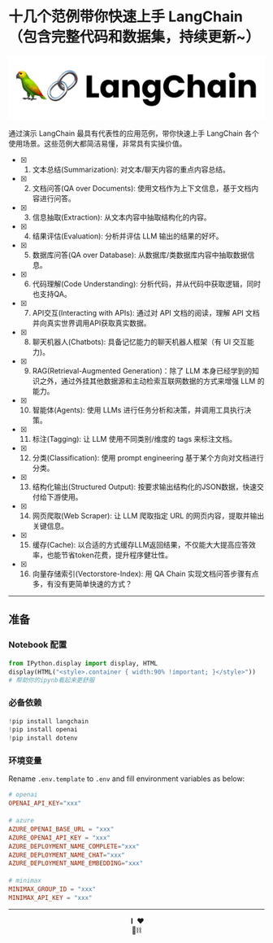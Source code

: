 # 十几个范例带你快速上手 LangChain（包含完整代码和数据集，持续更新~）

<p align="center">
<img alt="Fiber" height="125" src="langchain.png">
</p>

通过演示 LangChain 最具有代表性的应用范例，带你快速上手 LangChain 各个使用场景。这些范例大都简洁易懂，非常具有实操价值。

- [x] 1. 文本总结(Summarization): 对文本/聊天内容的重点内容总结。

- [x] 2. 文档问答(QA over Documents): 使用文档作为上下文信息，基于文档内容进行问答。

- [x] 3. 信息抽取(Extraction): 从文本内容中抽取结构化的内容。

- [x] 4. 结果评估(Evaluation): 分析并评估 LLM 输出的结果的好坏。

- [x] 5. 数据库问答(QA over Database): 从数据库/类数据库内容中抽取数据信息。

- [x] 6. 代码理解(Code Understanding): 分析代码，并从代码中获取逻辑，同时也支持QA。

- [x] 7. API交互(Interacting with APIs): 通过对 API 文档的阅读，理解 API 文档并向真实世界调用API获取真实数据。

- [x] 8. 聊天机器人(Chatbots): 具备记忆能力的聊天机器人框架（有 UI 交互能力)。

- [x] 9. RAG(Retrieval-Augmented Generation)：除了 LLM 本身已经学到的知识之外，通过外挂其他数据源和主动检索互联网数据的方式来增强 LLM 的能力。

- [x] 10. 智能体(Agents): 使用 LLMs 进行任务分析和决策，并调用工具执行决策。

- [x] 11. 标注(Tagging):  让 LLM 使用不同类别/维度的 tags 来标注文档。

- [x] 12. 分类(Classification): 使用 prompt engineering 基于某个方向对文档进行分类。

- [x] 13. 结构化输出(Structured Output): 按要求输出结构化的JSON数据，快速交付给下游使用。

- [x] 14. 网页爬取(Web Scraper): 让 LLM 爬取指定 URL 的网页内容，提取并输出关键信息。

- [x] 15. 缓存(Cache): 以合适的方式缓存LLM返回结果，不仅能大大提高应答效率，也能节省token花费，提升程序健壮性。

- [x] 16. 向量存储索引(Vectorstore-Index): 用 QA Chain 实现文档问答步骤有点多，有没有更简单快速的方式？


---

## 准备


### Notebook 配置

```python
from IPython.display import display, HTML
display(HTML("<style>.container { width:90% !important; }</style>"))
# 帮助你的ipynb看起来更舒服
```

### 必备依赖
```python
!pip install langchain
!pip install openai
!pip install dotenv
```

### 环境变量
Rename `.env.template` to `.env` and fill environment variables as below:
```toml
# openai
OPENAI_API_KEY="xxx"

# azure
AZURE_OPENAI_BASE_URL = "xxx"
AZURE_OPENAI_API_KEY = "xxx"
AZURE_DEPLOYMENT_NAME_COMPLETE="xxx"
AZURE_DEPLOYMENT_NAME_CHAT="xxx"
AZURE_DEPLOYMENT_NAME_EMBEDDING="xxx"

# minimax
MINIMAX_GROUP_ID = "xxx"
MINIMAX_API_KEY = "xxx"
```

---

<p align="center">
&nbsp;<b>I</b>&nbsp;&#160;❤️ 
<br>
🦜⛓️
</p>